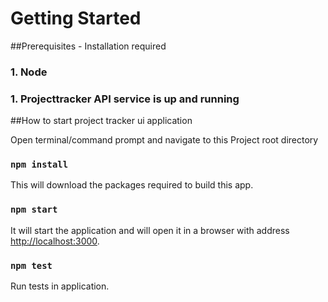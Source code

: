 # Getting Started

##Prerequisites - Installation required

### 1. Node
### 1. Projecttracker API service is up and running

##How to start project tracker ui application

Open terminal/command prompt and navigate to this Project root directory

### `npm install`

This will download the packages required to build this app.

### `npm start`
It will start the application and will open it in a browser with address [http://localhost:3000](http://localhost:3000).

### `npm test`

Run tests in application.